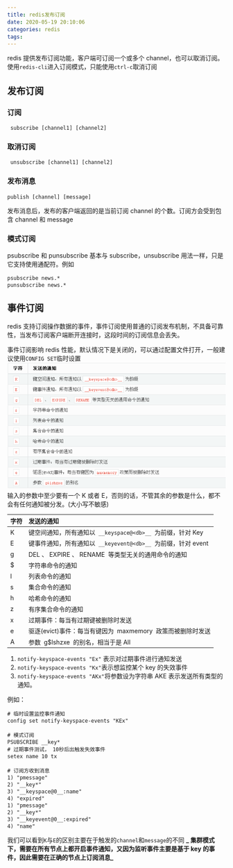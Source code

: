```yaml
---
title: redis发布订阅
date: 2020-05-19 20:10:06
categories: redis
tags:
---
```


redis 提供发布订阅功能，客户端可订阅一个或多个 channel，也可以取消订阅。使用`redis-cli`进入订阅模式，只能使用`ctrl-c`取消订阅

## 发布订阅

### 订阅

```shell
 subscribe [channel1] [channel2]
```

### 取消订阅

```shell
 unsubscribe [channel1] [channel2]
```

### 发布消息

```shell
publish [channel] [message]
```

发布消息后，发布的客户端返回的是当前订阅 channel 的个数。订阅方会受到包含 channel 和 message

### 模式订阅

psubscribe 和 punsubscribe 基本与 subscribe，unsubscribe 用法一样，只是它支持使用通配符。例如

```shell
psubscribe news.*
punsubscribe news.*
```

## 事件订阅

redis 支持订阅操作数据的事件，事件订阅使用普通的订阅发布机制，不具备可靠性，当发布订阅客户端断开连接时，这段时间的订阅信息会丢失。

事件订阅影响 redis 性能，默认情况下是关闭的，可以通过配置文件打开，一般建议使用`CONFIG SET`临时设置
![redis发布订阅_2020-05-25-15-16-11.png](./images/redis发布订阅_2020-05-25-15-16-11.png)
输入的参数中至少要有一个 K 或者 E，否则的话，不管其余的参数是什么，都不会有任何通知被分发。(大小写不敏感)

| 字符 | 发送的通知                                                      |
| :--- | :-------------------------------------------------------------- |
| K    | 键空间通知，所有通知以  `__keyspace@<db>__`  为前缀，针对 Key   |
| E    | 键事件通知，所有通知以  `__keyevent@<db>__`  为前缀，针对 event |
| g    | DEL 、 EXPIRE 、 RENAME  等类型无关的通用命令的通知             |
| \$   | 字符串命令的通知                                                |
| l    | 列表命令的通知                                                  |
| s    | 集合命令的通知                                                  |
| h    | 哈希命令的通知                                                  |
| z    | 有序集合命令的通知                                              |
| x    | 过期事件：每当有过期键被删除时发送                              |
| e    | 驱逐(evict)事件：每当有键因为  maxmemory  政策而被删除时发送    |
| A    | 参数  g\$lshzxe  的别名，相当于是 All                           |

1. `notify-keyspace-events "Ex"` 表示对过期事件进行通知发送
2. `notify-keyspace-events "Kx"`表示想监控某个 key 的失效事件
3. `notify-keyspace-events "AKx"`将参数设为字符串 AKE 表示发送所有类型的通知。

例如：

```shell
# 临时设置监控事件通知
config set notify-keyspace-events "KEx"

# 模式订阅
PSUBSCRIBE __key*
# 过期事件测试， 10秒后出触发失效事件
setex name 10 tx

# 订阅方收到消息
1) "pmessage"
2) "__key*"
3) "__keyspace@0__:name"
4) "expired"
1) "pmessage"
2) "__key*"
3) "__keyevent@0__:expired"
4) "name"

```

我们可以看到`K`与`E`的区别主要在于触发的`channel`和`message`的不同
**_ 集群模式下，需要在所有节点上都开启事件通知，又因为监听事件主要是基于 key 的事件，因此需要在正确的节点上订阅消息_**
